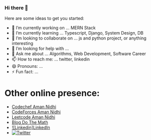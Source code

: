 ### Hi there 👋

<!--
**aman-nidhi/aman-nidhi** is a ✨ _special_ ✨ repository because its `README.md` (this file) appears on your GitHub profile.
-->

Here are some ideas to get you started:

- 🔭 I’m currently working on ... MERN Stack
- 🌱 I’m currently learning ... Typescript, Django, System Design, DB
- 👯 I’m looking to collaborate on ... js and python project, or anything interesting
- 🤔 I’m looking for help with ... 
- 💬 Ask me about ... Algorithms, Web Development, Software Career
- 📫 How to reach me: ... twitter, linkedin
- 😄 Pronouns: ... 
- ⚡ Fun fact: ... 


# Other online presence:
  - [Codechef Aman Nidhi](https://www.codechef.com/users/skyhavoc) 
  - [CodeForces  Aman Nidhi](https://codeforces.com/profile/skyhavoc) 
  - [Leetcode  Aman Nidhi](https://leetcode.com/skyhavoc/) 
  - [Blog Do The Math](https://medium.com/do-the-math/)
  - [![Linkedin]LinkedIn ](https://www.linkedin.com/in/aman-nidhi/)
  - [![Twitter](https://img.shields.io/twitter/url/https/twitter.com/aman__nidhi.svg?style=social&label=Follow%20aman__nidhi)](https://twitter.com/aman__nidhi)
